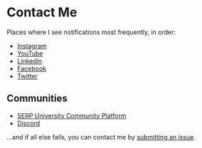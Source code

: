 # Contact Me

Places where I see notifications most frequently, in order:

- [Instagram](https://serp.ly/@devin/instagram)
- [YouTube](https://serp.ly/@devin/youtube)
- [Linkedin](https://serp.ly/@devin/linkedin)
- [Facebook](https://serp.ly/@devin/facebook)
- [Twitter](https://serp.ly/@devin/twitter)


## Communities

- [SERP University Community Platform](https://serp.ly/@serp/community)
- [Discord](https://serp.ly/@serp/discord)


...and if all else fails, you can contact me by [submitting an issue](https://github.com/devinschumacher/contact/issues).
